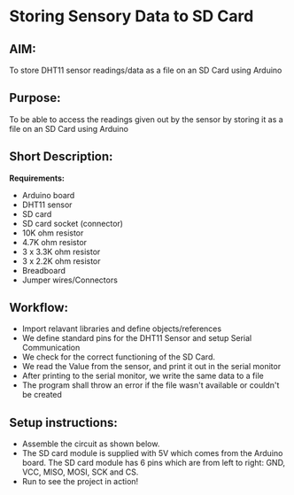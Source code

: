 # Storing Sensory Data to SD Card

## AIM:

To store DHT11 sensor readings/data as a file on an SD Card using Arduino

## Purpose:

To be able to access the readings given out by the sensor by storing it as a file on an SD Card using Arduino

## Short Description:

**Requirements:**

- Arduino board
- DHT11 sensor
- SD card
- SD card socket (connector)
- 10K ohm resistor
- 4.7K ohm resistor
- 3 x 3.3K ohm resistor
- 3 x 2.2K ohm resistor
- Breadboard
- Jumper wires/Connectors

## Workflow:

- Import relavant libraries and define objects/references
- We define standard pins for the DHT11 Sensor and setup Serial Communication
- We check for the correct functioning of the SD Card.
- We read the Value from the sensor, and print it out in the serial monitor
- After printing to the serial monitor, we write the same data to a file
- The program shall throw an error if the file wasn't available or couldn't be created

## Setup instructions:

- Assemble the circuit as shown below.
- The SD card module is supplied with 5V which comes from the Arduino board. The SD card module has 6 pins which are from left to right: GND, VCC, MISO, MOSI, SCK and CS.
- Run to see the project in action!
